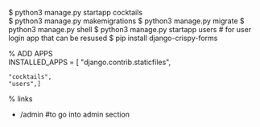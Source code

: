 $ python3 manage.py startapp cocktails    
$ python3 manage.py makemigrations
$ python3 manage.py migrate
$ python3 manage.py shell 
$ python3 manage.py startapp users    # for user login app that can be resused
$ pip install django-crispy-forms

% ADD APPS  
INSTALLED_APPS = [
    "django.contrib.staticfiles",
    
    "cocktails",
    "users",]


% links
- /admin #to go into admin section